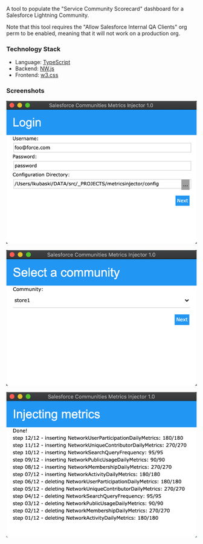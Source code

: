 A tool to populate the "Service Community Scorecard" dashboard for a Salesforce Lightning Community.

Note that this tool requires the "Allow Salesforce Internal QA Clients" org perm to be enabled,
meaning that it will not work on a production org.

### Technology Stack
- Language: [TypeScript](https://www.typescriptlang.org)
- Backend: [NW.js](https://nwjs.io)
- Frontend: [w3.css](https://www.w3schools.com/w3css/defaulT.asp)

### Screenshots

![screen1](resources/screen1.png)

![screen1](resources/screen2.png)

![screen1](resources/screen3.png)
